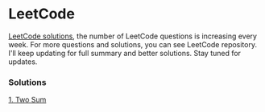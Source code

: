 # LeetCode

[LeetCode solutions](https://leetcode.com/problemset/all/), the number of LeetCode questions is increasing every week. For more questions and solutions, you can see LeetCode repository. I'll keep updating for full summary and better solutions. Stay tuned for updates.

### Solutions

[1. Two Sum](Solutions/S01_Two_Sum.md)
